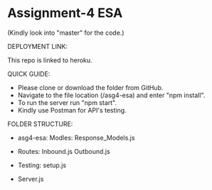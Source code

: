 # Assignment-4 ESA

(Kindly look into "master" for the code.)

DEPLOYMENT LINK: 

This repo is linked to heroku.

QUICK GUIDE:

- Please clone or download the folder from GitHub.
- Navigate to the file location (/asg4-esa) and enter "npm install".
- To run the server run "npm start".
- Kindly use Postman for API's testing.

FOLDER STRUCTURE:

- asg4-esa:
    Modles:
      Response_Models.js
      
-    Routes:
      Inbound.js
      Outbound.js
      
-    Testing:
      setup.js
     
- Server.js     
      
